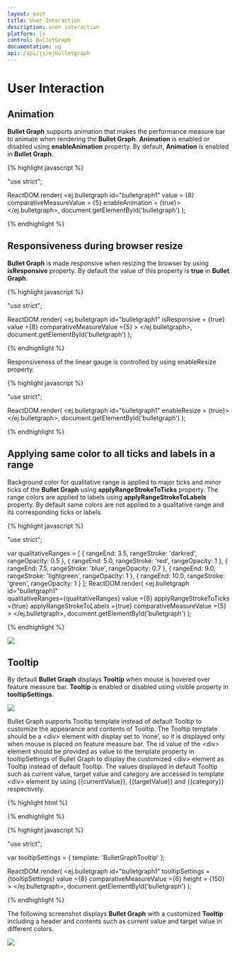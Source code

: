 ```yaml
---
layout: post
title: User-Interaction
description: user interaction
platform: js
control: BulletGraph	
documentation: ug
api: /api/js/ejbulletgraph
---
```


# User Interaction

## Animation

**Bullet Graph** supports animation that makes the performance measure bar to animate when rendering the **Bullet Graph**. **Animation** is enabled or disabled using **enableAnimation** property. By default, **Animation** is enabled in **Bullet Graph**.

{% highlight javascript %}

"use strict";

 ReactDOM.render(
            <ej.bulletgraph id="bulletgraph1"
                            value = {8}					
                            comparativeMeasureValue = {5}
                            enableAnimation = {true}>
            </ej.bulletgraph>,
            document.getElementById('bulletgraph')
            );



{% endhighlight %}

## Responsiveness during browser resize

**Bullet Graph** is made responsive when resizing the browser by using **isResponsive** property. By default the value of this property is **true** in **Bullet Graph**.

{% highlight javascript %}

"use strict";

ReactDOM.render(
            <ej.bulletgraph id="bulletgraph1" isResponsive = {true} value ={8}
                comparativeMeasureValue ={5} >
            </ej.bulletgraph>,
            document.getElementById('bulletgraph')
            );



{% endhighlight %}


Responsiveness of the linear gauge is controlled by using enableResize property.


{% highlight javascript %}

"use strict";

ReactDOM.render(
            <ej.bulletgraph id="bulletgraph1" enableResize = {true}>
            </ej.bulletgraph>,
            document.getElementById('bulletgraph')
);

{% endhighlight %}




## Applying same color to all ticks and labels in a range

Background color for qualitative range is applied to major ticks and minor ticks of the **Bullet Graph** using **applyRangeStrokeToTicks** property. The range colors are applied to labels using **applyRangeStrokeToLabels** property. By default same colors are not applied to a qualitative range and its corresponding ticks or labels.

{% highlight javascript %}

"use strict";

var qualitativeRanges = [
                       { rangeEnd: 3.5, rangeStroke: 'darkred', rangeOpacity: 0.5 },
                       { rangeEnd: 5.0, rangeStroke: 'red', rangeOpacity: 1 },
                       { rangeEnd: 7.5, rangeStroke: 'blue', rangeOpacity: 0.7 },
                       { rangeEnd: 9.0, rangeStroke: 'lightgreen', rangeOpacity: 1 },
                       { rangeEnd: 10.0, rangeStroke: 'green', rangeOpacity: 1 }
    ];
ReactDOM.render(
            <ej.bulletgraph id="bulletgraph1"		                                
                 qualitativeRanges={qualitativeRanges}
                 value ={8}	applyRangeStrokeToTicks ={true}	applyRangeStrokeToLabels ={true}
                 comparativeMeasureValue ={5} >
            </ej.bulletgraph>,
            document.getElementById('bulletgraph')
            );



{% endhighlight %}

![](/js/BulletGraph/User-Interaction_images/User-Interaction_img1.png) 

## Tooltip

By default **Bullet Graph** displays **Tooltip** when mouse is hovered over feature measure bar. **Tooltip** is enabled or disabled using visible property in **tooltipSettings**.

![](/js/BulletGraph/User-Interaction_images/User-Interaction_img2.png) 

Bullet Graph supports Tooltip template instead of default Tooltip to customize the appearance and contents of Tooltip. The Tooltip template should be a &lt;div&gt; element with display set to ‘none’, so it is displayed only when mouse is placed on feature measure bar. The id value of the &lt;div&gt; element should be provided as value to the template property in tooltipSettings of Bullet Graph to display the customized &lt;div&gt; element as Tooltip instead of default Tooltip. The values displayed in default Tooltip such as current value, target value and category are accessed in template &lt;div&gt; element by using {{currentValue}}, {{targetValue}} and {{category}} respectively.

{% highlight html %}

<div id="BulletGraphTooltip" style="display:none; width:125px; padding-top: 10px; padding-bottom:10px; color: blue"> 
    <div align="center" style="color:blue; font-weight:bold"> Sales </div> 
    <table style="color:green"> <tr> <td> Current </td> <td> : </td> </tr> <tr> <td> Target </td> <td> : </td> </tr> </table> 
</div>

{% endhighlight %}

{% highlight javascript %}

"use strict";

var tooltipSettings = { template: 'BulletGraphTooltip' };

ReactDOM.render(
            <ej.bulletgraph id="bulletgraph1" tooltipSettings = {tooltipSettings}	                value ={8}	comparativeMeasureValue ={6} height = {150} >
            </ej.bulletgraph>,
            document.getElementById('bulletgraph')
);  

{% endhighlight %}

The following screenshot displays **Bullet Graph** with a customized **Tooltip** including a header and contents such as current value and target value in different colors.

![](/js/BulletGraph/User-Interaction_images/User-Interaction_img3.png) 

